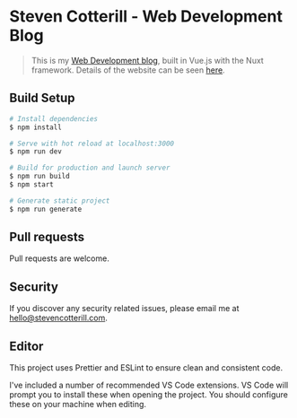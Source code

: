 # Steven Cotterill - Web Development Blog

> This is my [Web Development blog](https://stevencotterill.com), built in Vue.js with the Nuxt framework. Details of the website can be seen [here](https://stevencotterill.com/articles/version-2-of-the-website-is-live).

## Build Setup

``` bash
# Install dependencies
$ npm install

# Serve with hot reload at localhost:3000
$ npm run dev

# Build for production and launch server
$ npm run build
$ npm start

# Generate static project
$ npm run generate
```

## Pull requests

Pull requests are welcome.

## Security

If you discover any security related issues, please email me at hello@stevencotterill.com.

## Editor

This project uses Prettier and ESLint to ensure clean and consistent code.

I've included a number of recommended VS Code extensions. VS Code will prompt you to install these when opening the project. You should configure these on your machine when editing.